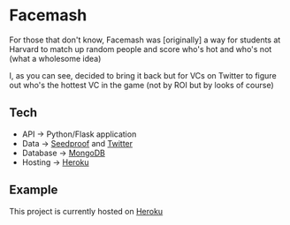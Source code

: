 # Facemash

For those that don't know, Facemash was [originally] a way for students at Harvard to match up random people and score who's hot and who's not (what a wholesome idea)

I, as you can see, decided to bring it back but for VCs on Twitter to figure out who's the hottest VC in the game (not by ROI but by looks of course)

## Tech

* API -> Python/Flask application
* Data -> [Seedproof](https://seedproof.com) and [Twitter](https://developer.twitter.com/en/docs)
* Database -> [MongoDB](https://www.mlab.com)
* Hosting -> [Heroku](https://heroku.com)

## Example

This project is currently hosted on [Heroku](https://hottest-vc-in-the-game.herokuapp.com)
